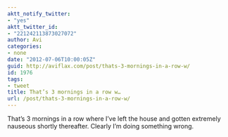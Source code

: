 ```yaml
---
aktt_notify_twitter:
- "yes"
aktt_twitter_id:
- "221242113873027072"
author: Avi
categories:
- none
date: "2012-07-06T10:00:05Z"
guid: http://aviflax.com/post/thats-3-mornings-in-a-row-w/
id: 1976
tags:
- tweet
title: That’s 3 mornings in a row w…
url: /post/thats-3-mornings-in-a-row-w/
---
```

That’s 3 mornings in a row where I’ve left the house and gotten extremely nauseous shortly thereafter. Clearly I’m doing something wrong.